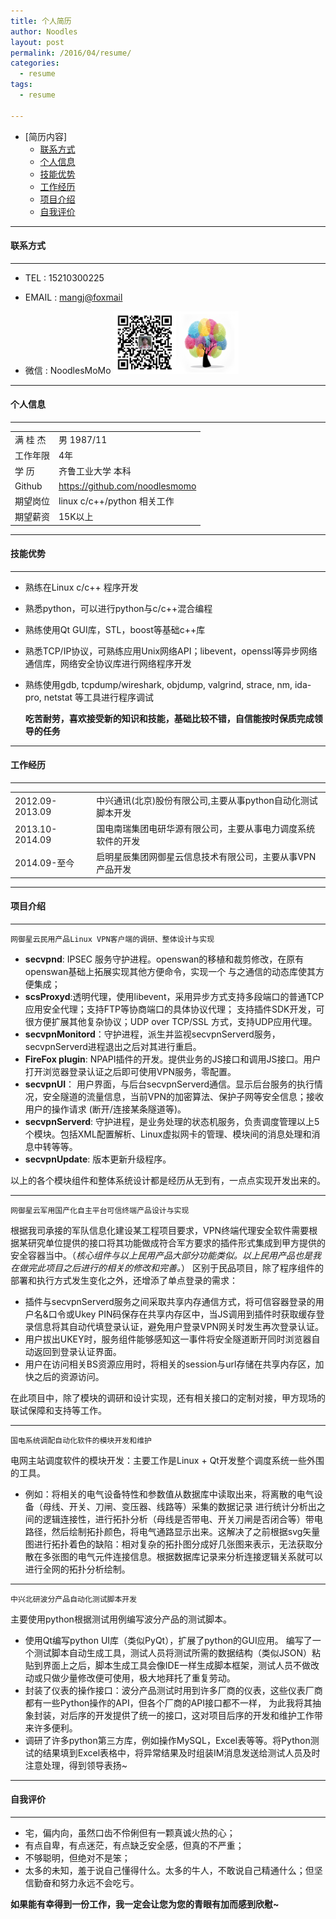 ```yaml
---
title: 个人简历
author: Noodles
layout: post
permalink: /2016/04/resume/
categories:
  - resume
tags:
  - resume
  
---
```

  
  * [简历内容]
	* [联系方式](#contact-way)
    * [个人信息](#personal-info)
	* [技能优势](#skill)
	* [工作经历](#work-experience)
	* [项目介绍](#projects)
	* [自我评价](#self-evaluation)

------------------------------------------------------------
#### <a name="contact-way"> 联系方式 </a>
------------------------------------------------------------
  - TEL   : 15210300225
  - EMAIL : <mangj@foxmail>
  
  - 微信  : NoodlesMoMo <img src="/images/wechat/wechat.png" height="100" width="200"></img>



------------------------------------------------------------
#### <a name="personal-info"> 个人信息 </a>
------------------------------------------------------------

<table class="table table-bordered table-striped table-condensed">
   <tr><td>满 桂 杰</td> <td>男 1987/11</td></tr>
   <tr><td>工作年限</td> <td>4年</td></tr>
   <tr><td>学    历</td> <td>齐鲁工业大学 本科</td></tr>
   <tr><td>Github</td> <td><a href="https://github.com/noodlesmomo">https://github.com/noodlesmomo</a></td></tr>
   <tr><td>期望岗位</td> <td>linux c/c++/python 相关工作</td></tr>
   <tr><td>期望薪资</td> <td>15K以上</td></tr>
</table>

------------------------------------------------------------
#### <a name="skill"> 技能优势 </a>
------------------------------------------------------------
- 熟练在Linux c/c++ 程序开发
- 熟悉python，可以进行python与c/c++混合编程
- 熟练使用Qt GUI库，STL，boost等基础c++库
- 熟悉TCP/IP协议，可熟练应用Unix网络API；libevent，openssl等异步网络通信库，网络安全协议库进行网络程序开发
- 熟练使用gdb, tcpdump/wireshark, objdump, valgrind, strace, nm, ida-pro, netstat 等工具进行程序调试

    **吃苦耐劳，喜欢接受新的知识和技能，基础比较不错，自信能按时保质完成领导的任务**


------------------------------------------------------------
#### <a name="work-experience"> 工作经历 </a>
------------------------------------------------------------
<table class="table table-bordered table-striped table-condensed">
   <tr><td>2012.09-2013.09</td> <td>中兴通讯(北京)股份有限公司,主要从事python自动化测试脚本开发</td></tr>
   <tr><td>2013.10-2014.09</td> <td>国电南瑞集团电研华源有限公司，主要从事电力调度系统软件的开发</td></tr>
   <tr><td>2014.09-至今</td> <td>启明星辰集团网御星云信息技术有限公司，主要从事VPN产品开发</td></tr>
</table>

------------------------------------------------------------
#### <a name="projects"> 项目介绍 </a>
------------------------------------------------------------
`网御星云民用产品Linux VPN客户端的调研、整体设计与实现`
	
  - **secvpnd**: IPSEC 服务守护进程。openswan的移植和裁剪修改，在原有openswan基础上拓展实现其他方便命令，实现一个
	与之通信的动态库使其方便集成；
  - **scsProxyd**:透明代理，使用libevent，采用异步方式支持多段端口的普通TCP应用安全代理；支持FTP等协商端口的具体协议代理；
	支持插件SDK开发，可很方便扩展其他复杂协议；UDP over TCP/SSL 方式，支持UDP应用代理。
  - **secvpnMonitord**：守护进程，派生并监视secvpnServerd服务，secvpnServerd进程退出之后对其进行重启。
  - **FireFox plugin**: NPAPI插件的开发。提供业务的JS接口和调用JS接口。用户打开浏览器登录认证之后即可使用VPN服务，零配置。
  - **secvpnUI**： 用户界面，与后台secvpnServerd通信。显示后台服务的执行情况，安全隧道的流量信息，当前VPN的加密算法、保护子网等安全信息；接收用户的操作请求
  (断开/连接某条隧道等)。
  - **secvpnServerd**: 守护进程，是业务处理的状态机服务，负责调度管理以上5个模块。包括XML配置解析、Linux虚拟网卡的管理、模块间的消息处理和消息中转等等。
  - **secvpnUpdate**: 版本更新升级程序。
 
  以上的各个模块组件和整体系统设计都是经历从无到有，一点点实现开发出来的。
  
------------------------------------------------------------
`网御星云军用国产化自主平台可信终端产品设计与实现`	

  根据我司承接的军队信息化建设某工程项目要求，VPN终端代理安全软件需要根据某研究单位提供的接口将其功能做成符合军方要求的插件形式集成到甲方提供的安全容器当中。（*核心组件与以上民用产品大部分功能类似。以上民用产品也是我在做完此项目之后进行的相关的修改和完善。*）
  区别于民品项目，除了程序组件的部署和执行方式发生变化之外，还增添了单点登录的需求：
  
  - 插件与secvpnServerd服务之间采取共享内存通信方式，将可信容器登录的用户名&口令或Ukey PIN码保存在共享内存区中，当JS调用到插件时获取缓存登录信息将其自动代填登录认证，避免用户登录VPN网关时发生再次登录认证。
  - 用户拔出UKEY时，服务组件能够感知这一事件将安全隧道断开同时浏览器自动返回到登录认证界面。
  - 用户在访问相关BS资源应用时，将相关的session与url存储在共享内存区，加快之后的资源访问。
  
  在此项目中，除了模块的调研和设计实现，还有相关接口的定制对接，甲方现场的联试保障和支持等工作。
  
------------------------------------------------------------
`国电系统调配自动化软件的模块开发和维护`

  电网主站调度软件的模块开发：主要工作是Linux + Qt开发整个调度系统一些外围的工具。

  - 例如：将相关的电气设备特性和参数值从数据库中读取出来，将离散的电气设备（母线、开关、刀闸、变压器、线路等）采集的数据记录
  进行统计分析出之间的逻辑连接性，进行拓扑分析（母线是否带电、开关刀闸是否闭合等）带电路径，然后绘制拓扑颜色，将电气通路显示出来。这解决了之前根据svg矢量图进行拓扑着色的缺陷：相对复杂的拓扑图分成好几张图来表示，无法获取分散在多张图的电气元件连接信息。根据数据库记录来分析连接逻辑关系就可以进行全网的拓扑分析绘制。
  
  
------------------------------------------------------------
`中兴北研波分产品自动化测试脚本开发`
 
 主要使用python根据测试用例编写波分产品的测试脚本。
 
 - 使用Qt编写python UI库（类似PyQt），扩展了python的GUI应用。 编写了一个测试脚本自动生成工具，测试人员将测试所需的数据结构（类似JSON）粘贴到界面上之后，脚本生成工具会像IDE一样生成脚本框架，测试人员不做改动或只做少量修改便可使用，极大地拜托了重复劳动。
 - 封装了仪表的操作接口：波分产品测试时用到许多厂商的仪表，这些仪表厂商都有一些Python操作的API，但各个厂商的API接口都不一样，
 为此我将其抽象封装，对后序的开发提供了统一的接口，这对项目后序的开发和维护工作带来许多便利。
 - 调研了许多python第三方库，例如操作MySQL，Excel表等等。将Python测试的结果填到Excel表格中，将异常结果及时组装IM消息发送给测试人员及时注意处理，得到领导表扬~

------------------------------------------------------------
#### <a name="self-evaluation"> 自我评价 </a>
------------------------------------------------------------

  - 宅，偏内向，虽然口齿不伶俐但有一颗真诚火热的心；
  - 有点自卑，有点迷茫，有点缺乏安全感，但真的不严重；
  - 不够聪明，但绝对不是笨；
  - 太多的未知，羞于说自己懂得什么。太多的牛人，不敢说自己精通什么；但坚信勤奋和努力永远不会吃亏。
  
**如果能有幸得到一份工作，我一定会让您为您的青眼有加而感到欣慰~**